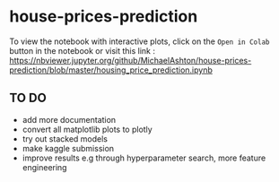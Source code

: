 # house-prices-prediction

To view the notebook with interactive plots, click on the `Open in Colab` button in the notebook or visit this link :
https://nbviewer.jupyter.org/github/MichaelAshton/house-prices-prediction/blob/master/housing_price_prediction.ipynb

## TO DO
- add more documentation
- convert all matplotlib plots to plotly
- try out stacked models
- make kaggle submission
- improve results e.g through hyperparameter search, more feature engineering
